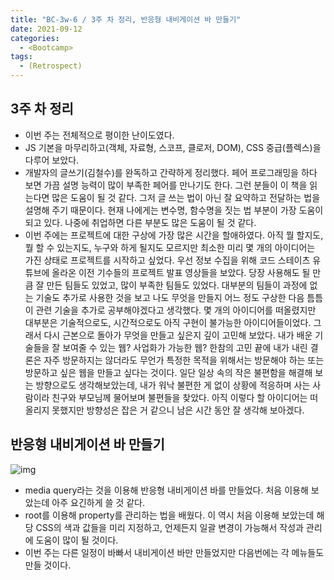 ```yaml
---
title: "BC-3w-6 / 3주 차 정리, 반응형 내비게이션 바 만들기"
date: 2021-09-12
categories:
  - <Bootcamp>
tags:
  - (Retrospect)
---
```


## 3주 차 정리

- 이번 주는 전체적으로 평이한 난이도였다.
- JS 기본을 마무리하고(객체, 자료형, 스코프, 클로저, DOM), CSS 중급(플렉스)을 다루어 보았다.
- 개발자의 글쓰기(김철수)를 완독하고 간략하게 정리했다. 페어 프로그래밍을 하다 보면 가끔 설명 능력이 많이 부족한 페어를 만나기도 한다. 그런 분들이 이 책을 읽는다면 많은 도움이 될 것 같다. 그저 글 쓰는 법이 아닌 잘 요약하고 전달하는 법을 설명해 주기 때문이다. 현재 나에게는 변수명, 함수명을 짓는 법 부분이 가장 도움이 되고 있다. 나중에 취업하면 다른 부분도 많은 도움이 될 것 같다.
- 이번 주에는 프로젝트에 대한 구상에 가장 많은 시간을 할애하였다. 아직 뭘 할지도, 뭘 할 수 있는지도, 누구와 하게 될지도 모르지만 최소한 미리 몇 개의 아이디어는 가진 상태로 프로젝트를 시작하고 싶었다. 우선 정보 수집을 위해 코드 스테이츠 유튜브에 올라온 이전 기수들의 프로젝트 발표 영상들을 보았다. 당장 사용해도 될 만큼 잘 만든 팀들도 있었고, 많이 부족한 팀들도 있었다. 대부분의 팀들이 과정에 없는 기술도 추가로 사용한 것을 보고 나도 무엇을 만들지 어느 정도 구상한 다음 틈틈이 관련 기술을 추가로 공부해야겠다고 생각했다. 몇 개의 아이디어를 떠올렸지만 대부분은 기술적으로도, 시간적으로도 아직 구현이 불가능한 아이디어들이었다. 그래서 다시 근본으로 돌아가 무엇을 만들고 싶은지 깊이 고민해 보았다. 내가 배운 기술들을 잘 보여줄 수 있는 웹? 사업화가 가능한 웹? 한참의 고민 끝에 내가 내린 결론은 자주 방문하지는 않더라도 무언가 특정한 목적을 위해서는 방문해야 하는 또는 방문하고 싶은 웹을 만들고 싶다는 것이다. 일단 일상 속의 작은 불편함을 해결해 보는 방향으로도 생각해보았는데, 내가 워낙 불편한 게 없이 상황에 적응하며 사는 사람이라 친구와 부모님께 물어보며 불편들을 찾았다. 아직 이렇다 할 아이디어는 떠올리지 못했지만 방향성은 잡은 거 같으니 남은 시간 동안 잘 생각해 보아겠다.

## 반응형 내비게이션 바 만들기

![img](https://user-images.githubusercontent.com/84524514/134391609-19938f45-596c-4572-ba74-a721acde40a6.gif)

- media query라는 것을 이용해 반응형 내비게이션 바를 만들었다. 처음 이용해 보았는데 아주 요긴하게 쓸 것 같다.
- root를 이용해 property를 관리하는 법을 배웠다. 이 역시 처음 이용해 보았는데 해당 CSS의 색과 값들을 미리 지정하고, 언제든지 일괄 변경이 가능해서 작성과 관리에 도움이 많이 될 것이다.
- 이번 주는 다른 일정이 바빠서 내비게이션 바만 만들었지만 다음번에는 각 메뉴들도 만들 것이다.
